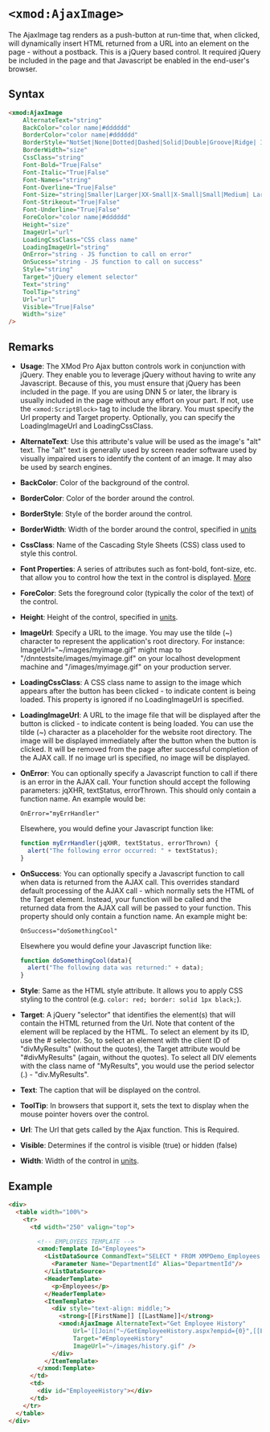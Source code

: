 # `<xmod:AjaxImage>`

The AjaxImage tag renders as a push-button at run-time that, when clicked, will dynamically insert HTML returned from a URL into an element on the page - without a postback. This is a jQuery based control. It required jQuery be included in the page and that Javascript be enabled in the end-user's browser.

## Syntax
```html
<xmod:AjaxImage
    AlternateText="string"
    BackColor="color name|#dddddd"
    BorderColor="color name|#dddddd"
    BorderStyle="NotSet|None|Dotted|Dashed|Solid|Double|Groove|Ridge| Inset|Outset"
    BorderWidth="size"
    CssClass="string"
    Font-Bold="True|False"
    Font-Italic="True|False"
    Font-Names="string"
    Font-Overline="True|False"
    Font-Size="string|Smaller|Larger|XX-Small|X-Small|Small|Medium| Large|X-Large|XX-Large"
    Font-Strikeout="True|False"
    Font-Underline="True|False"
    ForeColor="color name|#dddddd"
    Height="size"
    ImageUrl="url"
    LoadingCssClass="CSS class name"
    LoadingImageUrl="string"
    OnError="string - JS function to call on error"
    OnSucess="string - JS function to call on success"
    Style="string"
    Target="jQuery element selector"
    Text="string"
    ToolTip="string"
    Url="url"
    Visible="True|False"
    Width="size" 
/>
```

## Remarks

*   **Usage**: The XMod Pro Ajax button controls work in conjunction with jQuery. They enable you to leverage jQuery without having to write any Javascript. Because of this, you must ensure that jQuery has been included in the page. If you are using DNN 5 or later, the library is usually included in the page without any effort on your part. If not, use the `<xmod:ScriptBlock>` tag to include the library. You must specify the Url property and Target property. Optionally, you can specify the LoadingImageUrl and LoadingCssClass.  

*   **AlternateText**: Use this attribute's value will be used as the image's "alt" text. The "alt" text is generally used by screen reader software used by visually impaired users to identify the content of an image. It may also be used by search engines.  

*   **BackColor**: Color of the background of the control.  

*   **BorderColor**: Color of the border around the control.  

*   **BorderStyle**: Style of the border around the control.  

*   **BorderWidth**: Width of the border around the control, specified in [units](../unit-types.md)

*   **CssClass**: Name of the Cascading Style Sheets (CSS) class used to style this control.  

*   **Font Properties**: A series of attributes such as font-bold, font-size, etc. that allow you to control how the text in the control is displayed. [More](../font-properties.md)

*   **ForeColor**: Sets the foreground color (typically the color of the text) of the control.  

*   **Height**: Height of the control, specified in [units](../unit-types.md).  

*   **ImageUrl**: Specify a URL to the image. You may use the tilde (~) character to represent the application's root directory. For instance: ImageUrl="~/images/myimage.gif" might map to "/dnntestsite/images/myimage.gif" on your localhost development machine and "/images/myimage.gif" on your production server.  

*   **LoadingCssClass**: A CSS class name to assign to the image which appears after the button has been clicked - to indicate content is being loaded. This property is ignored if no LoadingImageUrl is specified.  

*   **LoadingImageUrl**: A URL to the image file that will be displayed after the button is clicked - to indicate content is being loaded. You can use the tilde (~) character as a placeholder for the website root directory. The image will be displayed immediately after the button when the button is clicked. It will be removed from the page after successful completion of the AJAX call. If no image url is specified, no image will be displayed.  

*   **OnError**: You can optionally specify a Javascript function to call if there is an error in the AJAX call. Your function should accept the following parameters: jqXHR, textStatus, errorThrown. This should only contain a function name. An example would be:  
    ```
    OnError="myErrHandler"
    ```
    Elsewhere, you would define your Javascript function like:  
    ```javascript
    function myErrHandler(jqXHR, textStatus, errorThrown) {  
      alert("The following error occurred: " + textStatus);  
    } 
    ```

*   **OnSuccess**: You can optionally specify a Javascript function to call when data is returned from the AJAX call. This overrides standard default processing of the AJAX call - which normally sets the HTML of the Target element. Instead, your function will be called and the returned data from the AJAX call will be passed to your function. This property should only contain a function name. An example might be: 
    ```
    OnSuccess="doSomethingCool"
    ```
    Elsewhere you would define your Javascript function like:  
    ```javascript
    function doSomethingCool(data){  
      alert("The following data was returned:" + data);  
    }  
    ```

*   **Style**: Same as the HTML style attribute. It allows you to apply CSS styling to the control (e.g. `color: red; border: solid 1px black;`).  

*   **Target**: A jQuery "selector" that identifies the element(s) that will contain the HTML returned from the Url. Note that content of the element will be replaced by the HTML. To select an element by its ID, use the # selector. So, to select an element with the client ID of "divMyResults" (without the quotes), the Target attribute would be "#divMyResults" (again, without the quotes). To select all DIV elements with the class name of "MyResults", you would use the period selector (.) - "div.MyResults".  

*   **Text**: The caption that will be displayed on the control.  

*   **ToolTip**: In browsers that support it, sets the text to display when the mouse pointer hovers over the control.  

*   **Url**: The Url that gets called by the Ajax function. This is Required.  

*   **Visible**: Determines if the control is visible (true) or hidden (false)  

*   **Width**: Width of the control in [units](../unit-types.md).

## Example
```html {17-20}
<div>
  <table width="100%">
    <tr>
      <td width="250" valign="top">

        <!-- EMPLOYEES TEMPLATE -->
        <xmod:Template Id="Employees">
          <ListDataSource CommandText="SELECT * FROM XMPDemo_Employees WHERE DepartmentId = @DepartmentId"> 
            <Parameter Name="DepartmentId" Alias="DepartmentId"/>
          </ListDataSource>
          <HeaderTemplate>
            <p>Employees</p>
          </HeaderTemplate>
          <ItemTemplate>
            <div style="text-align: middle;">
              <strong>[[FirstName]] [[LastName]]</strong> 
              <xmod:AjaxImage AlternateText="Get Employee History" 
                  Url='[[Join("~/GetEmployeeHistory.aspx?empid={0}",[[EmployeeId]])]]'
                  Target="#EmployeeHistory" 
                  ImageUrl="~/images/history.gif" />
            </div>
          </ItemTemplate>
        </xmod:Template>
      </td>
      <td>
        <div id="EmployeeHistory"></div>
      </td>
    </tr>
  </table>
</div>  
```
